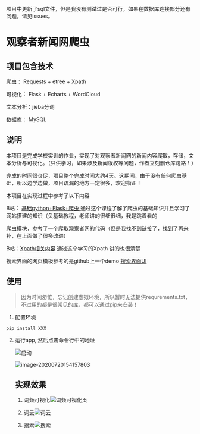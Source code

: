 项目中更新了sql文件，但是我没有测试过是否可行，如果在数据库连接部分还有问题，请见issues。

# 观察者新闻网爬虫

## 项目包含技术

爬虫： Requests + etree + Xpath

可视化： Flask + Echarts + WordCloud

文本分析：jieba分词

数据库： MySQL

##  说明

本项目是完成学校实训的作业，实现了对观察者新闻网的新闻内容爬取，存储，文本分析与可视化。（只供学习，如果涉及新闻版权等问题，作者立刻删仓库跑路！）

完成的时间很仓促，项目整个完成时间大约4天。这期间，由于没有任何爬虫基础，所以边学边做，项目疏漏的地方一定很多，欢迎指正！

本项目在实现过程中参考了以下内容

B站： [基础python+Flask+爬虫 ](https://www.bilibili.com/video/BV12E411A7ZQ?from=search&seid=17327553224685529336) 通过这个课程了解了爬虫的基础知识并且学习了网站搭建的知识（负基础教程，老师讲的很细很细，我是跳着看的

爬虫模块，参考了一个爬取观察者网的代码（但是我找不到链接了，找到了再来补，在上面做了很多改进）

B站：[Xpath相关内容](https://www.bilibili.com/video/BV1mW411D7wC?from=search&seid=2199964054070293764)  通过这个学习的Xpath 讲的也很清楚 

搜索界面的网页模板参考的是github上一个demo [搜索界面UI](https://github.com/kaibush/flask_search_ui)

## 使用

> 因为时间匆忙，忘记创建虚拟环境，所以暂时无法提供requrements.txt， 不过用的都是很常见的库，都可以通过pip来安装！

1. 配置环境 

```
pip install XXX
```

2. 运行app, 然后点击命令行中的地址

   ![启动](https://github.com/hunter-lee1/guanchazhe_spider/blob/master/img-storage/image-20200720154016179.png)

   

   ![image-20200720154157803](https://github.com/hunter-lee1/guanchazhe_spider/blob/master/img-storage/image-20200720154157803.png)

   ## 实现效果
  
   1. 词频可视化![词频可视化页](https://github.com/hunter-lee1/guanchazhe_spider/blob/master/img-storage/words_weights.gif)

   2. 词云![词云](https://github.com/hunter-lee1/guanchazhe_spider/blob/master/img-storage/word_cloud.gif)

   3. 搜索![搜索](https://github.com/hunter-lee1/guanchazhe_spider/blob/master/img-storage/search.gif)

      
